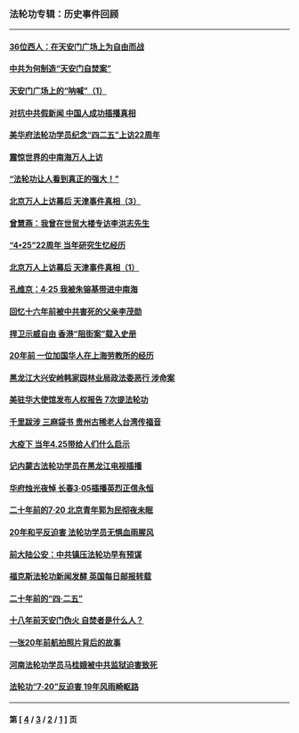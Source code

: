 ### 法轮功专辑：历史事件回顾
---
#### [36位西人：在天安门广场上为自由而战](../../pages/nf5793/n13390029.md?03110430) 
#### [中共为何制造“天安门自焚案”](../../pages/nf5793/n13183270.md?03110430) 
#### [天安门广场上的“呐喊”（1）](../../pages/nf5793/n13105277.md?03110430) 
#### [对抗中共假新闻 中国人成功插播真相](../../pages/nf5793/n12910618.md?03110430) 
#### [美华府法轮功学员纪念“四二五”上访22周年](../../pages/nf5793/n12904445.md?03110430) 
#### [震惊世界的中南海万人上访](../../pages/nf5793/n12903976.md?03110430) 
#### [“法轮功让人看到真正的强大！”](../../pages/nf5793/n12903195.md?03110430) 
#### [北京万人上访幕后 天津事件真相（3）](../../pages/nf5793/n12902807.md?03110430) 
#### [曾慧燕：我曾在世贸大楼专访李洪志先生](../../pages/nf5793/n12898729.md?03110430) 
#### [“4•25”22周年 当年研究生忆经历](../../pages/nf5793/n12894152.md?03110430) 
#### [北京万人上访幕后 天津事件真相（1）](../../pages/nf5793/n12885174.md?03110430) 
#### [孔维京：4·25 我被朱镕基带进中南海](../../pages/nf5793/n12864987.md?03110430) 
#### [回忆十六年前被中共害死的父亲李茂勋](../../pages/nf5793/n12880270.md?03110430) 
#### [捍卫示威自由 香港“阻街案”载入史册](../../pages/nf5793/n12811245.md?03110430) 
#### [20年前 一位加国华人在上海劳教所的经历](../../pages/nf5793/n12707932.md?03110430) 
#### [黑龙江大兴安岭韩家园林业局政法委恶行 涉命案](../../pages/nf5793/n12622815.md?03110430) 
#### [美驻华大使馆发布人权报告 7次提法轮功](../../pages/nf5793/n12520541.md?03110430) 
#### [千里跋涉 三麻袋书 贵州古稀老人台湾传福音](../../pages/nf5793/n12198750.md?03110430) 
#### [大疫下 当年4.25带给人们什么启示](../../pages/nf5793/n12058565.md?03110430) 
#### [记内蒙古法轮功学员在黑龙江电视插播](../../pages/nf5793/n11699194.md?03110430) 
#### [华府烛光夜悼 长春3·05插播英烈正信永恒](../../pages/nf5793/n11397432.md?03110430) 
#### [二十年前的7·20 北京青年郭为民彻夜未眠](../../pages/nf5793/n11354195.md?03110430) 
#### [20年和平反迫害 法轮功学员无惧血雨腥风](../../pages/nf5793/n11348279.md?03110430) 
#### [前大陆公安：中共镇压法轮功早有预谋](../../pages/nf5793/n11352168.md?03110430) 
#### [福克斯法轮功新闻发酵  英国每日邮报转载](../../pages/nf5793/n11285952.md?03110430) 
#### [二十年前的“四·二五”](../../pages/nf5793/n11207639.md?03110430) 
#### [十八年前天安门伪火 自焚者是什么人？](../../pages/nf5793/n10996556.md?03110430) 
#### [一张20年前航拍照片背后的故事](../../pages/nf5793/n10693797.md?03110430) 
#### [河南法轮功学员马桂娥被中共监狱迫害致死](../../pages/nf5793/n10684974.md?03110430) 
#### [法轮功“7‧20”反迫害 19年风雨崎岖路](../../pages/nf5793/n10570834.md?03110430) 

---
#### 第 [ [4](./4.md?03110430) / [3](./3.md?03110430) / [2](./2.md?03110430) / [1](./1.md?03110430) ] 页
